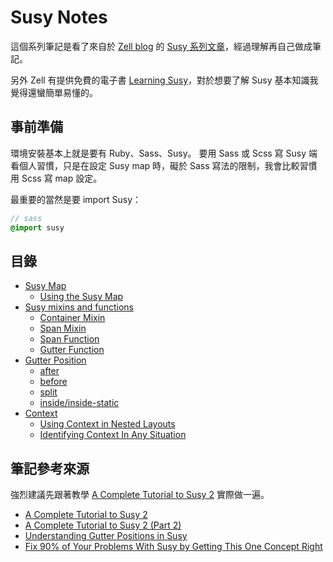 # Susy Notes

這個系列筆記是看了來自於 [Zell blog](https://zellwk.com/blog/) 的 [Susy 系列文章](https://zellwk.com/tags/susy/)，經過理解再自己做成筆記。

另外 Zell 有提供免費的電子書 [Learning Susy](http://learnsusy.zellwk.com/)，對於想要了解 Susy 基本知識我覺得還蠻簡單易懂的。

## 事前準備

環境安裝基本上就是要有 Ruby、Sass、Susy。
要用 Sass 或 Scss 寫 Susy 端看個人習慣，只是在設定 Susy map 時，礙於 Sass 寫法的限制，我會比較習慣用 Scss 寫 map 設定。

最重要的當然是要 import Susy：

```scss
// sass
@import susy
```
## 目錄

* [Susy Map](susy_map.md)
   * [Using the Susy Map](using_the_susy_map.md)
* [Susy mixins and functions](susy_mixins_and_functions.md)
   * [Container Mixin](susy_mixins_and_functions/container_mixin.md)
   * [Span Mixin](susy_mixins_and_functions/span_mixin.md)
   * [Span Function](susy_mixins_and_functions/span_function.md)
   * [Gutter Function](susy_mixins_and_functions/gutter_function.md)
* [Gutter Position](gutter_position.md)
   * [after](gutter_position/after.md)
   * [before](gutter_position/before.md)
   * [split](gutter_position/split.md)
   * [inside/inside-static](gutter_position/insideinside-static.md)
* [Context](context.md)
   * [Using Context in Nested Layouts](context/using_context_in_nested_layouts.md)
   * [Identifying Context In Any Situation](context/identifying_context_in_any_situation.md)

## 筆記參考來源

強烈建議先跟著教學 [A Complete Tutorial to Susy 2](https://zellwk.com/blog/susy2-tutorial) 實際做一遍。

* [A Complete Tutorial to Susy 2](https://zellwk.com/blog/susy2-tutorial)
* [A Complete Tutorial to Susy 2 (Part 2)](https://zellwk.com/blog/susy2-tutorial-2)
* [Understanding Gutter Positions in Susy](https://zellwk.com/tags/susy/page-2/)
* [Fix 90% of Your Problems With Susy by Getting This One Concept Right](https://zellwk.com/blog/context-with-susy)

